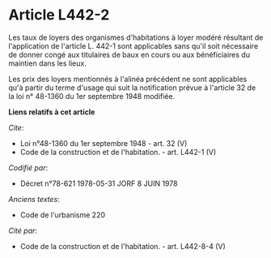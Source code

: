 # Article L442-2

Les taux de loyers des organismes d'habitations à loyer modéré résultant de l'application de l'article L. 442-1 sont
applicables sans qu'il soit nécessaire de donner congé aux titulaires de baux en cours ou aux bénéficiaires du maintien dans
les lieux. 

Les prix des loyers mentionnés à l'alinéa précédent ne sont applicables qu'à partir du terme d'usage qui suit la notification
prévue à l'article 32 de la loi n° 48-1360 du 1er septembre 1948 modifiée.

**Liens relatifs à cet article**

_Cite_:

  - Loi n°48-1360 du 1er septembre 1948 - art. 32 (V)
  - Code de la construction et de l'habitation. - art. L442-1 (V)

_Codifié par_:

  - Décret n°78-621 1978-05-31 JORF 8 JUIN 1978

_Anciens textes_:

  - Code de l'urbanisme 220

_Cité par_:

  - Code de la construction et de l'habitation. - art. L442-8-4 (V)
